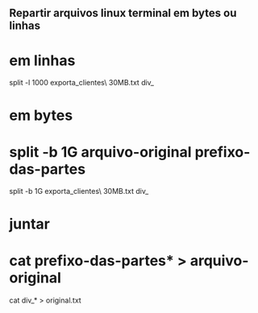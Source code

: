 ## Repartir arquivos linux terminal em bytes ou linhas
# em linhas
split -l 1000 exporta_clientes\ 30MB.txt div_

# em bytes
# split -b 1G arquivo-original prefixo-das-partes
split -b 1G exporta_clientes\ 30MB.txt div_

# juntar
# cat prefixo-das-partes* > arquivo-original
cat div_* > original.txt
